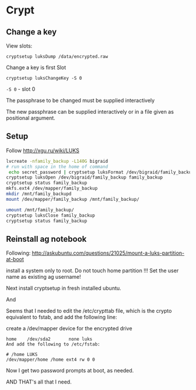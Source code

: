 # Crypt

## Change a key 

View slots:

```
cryptsetup luksDump /data/encrypted.raw
```

Change a key is first Slot

```
cryptsetup luksChangeKey -S 0
```
`-S 0` - slot 0

The passphrase to be changed must be supplied  interactively

The new passphrase can be supplied interactively or in a file given as positional argument.

## Setup

Follow http://xgu.ru/wiki/LUKS

```bash
lvcreate -nfamily_backup -L140G bigraid
# run with space in the home of command
 echo secret_password | cryptsetup luksFormat /dev/bigraid/family_backup
cryptsetup luksOpen /dev/bigraid/family_backup family_backup
cryptsetup status family_backup
mkfs.ext4 /dev/mapper/family_backup
mkdir /mnt/family_backupd
mount /dev/mapper/family_backup /mnt/family_backup/

umount /mnt/family_backup/
cryptsetup luksClose family_backup
cryptsetup status family_backup
```

## Reinstall ag notebook

Following: http://askubuntu.com/questions/21025/mount-a-luks-partition-at-boot

install a system only to root. Do not touch home partition !!!
Set the user name as existing ag username!

Next install cryptsetup in fresh installed ubuntu.

And 

Seems that I needed to edit the /etc/crypttab file, which is the crypto equivalent to fstab, and add the following line:

create a /dev/mapper device for the encrypted drive

```
home    /dev/sda2       none luks
And add the following to /etc/fstab:
```

```
# /home LUKS
/dev/mapper/home /home ext4 rw 0 0
```
Now I get two password prompts at boot, as needed.

AND THAT's all that I need.
